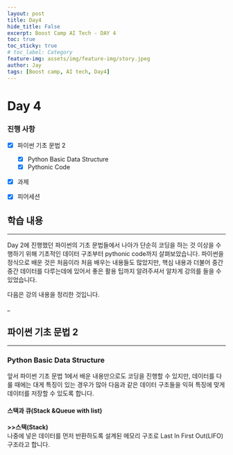 ```yaml
---
layout: post
title: Day4
hide_title: False
excerpt: Boost Camp AI Tech - DAY 4
toc: true
toc_sticky: true
# toc_label: Category
feature-img: assets/img/feature-img/story.jpeg
author: Jay
tags: [Boost camp, AI tech, Day4]
---
```


# Day 4

### 진행 사항
  - [x] 파이썬 기초 문법 2
      - [x] Python Basic Data Structure
      - [x] Pythonic Code
  - [x] 과제
  - [x] 피어세션


## 학습 내용
---
Day 2에 진행했던 파이썬의 기초 문법들에서 나아가 단순히 코딩을 하는 것 이상을 수행하기 위해 기초적인 데이터 구조부터 pythonic code까지 살펴보았습니다. 파이썬을 정식으로 배운 것은 처음이라 처음 배우는 내용들도 많았지만, 핵심 내용과 더불어 중간중간 데이터를 다루는데에 있어서 좋은 활용 팁까지 알려주셔서 알차게 강의를 들을 수 있었습니다.

다음은 강의 내용을 정리한 것입니다.

_   

## 파이썬 기초 문법 2
---
### Python Basic Data Structure
앞서 파이썬 기초 문법 1에서 배운 내용만으로도 코딩을 진행할 수 있지만, 데이터를 다룰 때에는 대게 특징이 있는 경우가 많아 다음과 같은 데이터 구조들을 익혀 특징에 맞게 데이터를 저장할 수 있도록 합니다.   
#### **스택과 큐(Stack &Queue with list)**
**>>스택(Stack)**   
나중에 넣은 데이터를 먼저 반환하도록 설계된 메모리 구조로 Last In First Out(LIFO) 구조라고 합니다.